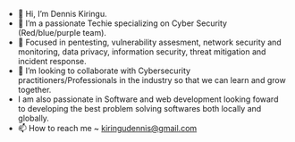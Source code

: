 - 👋 Hi, I’m Dennis Kiringu.
- 👀 I’m a passionate Techie specializing on Cyber Security (Red/blue/purple team).
- 🌱 Focused in pentesting, vulnerability assesment, network security and monitoring, data privacy, information security, threat mitigation and incident response.
- 💞️ I’m looking to collaborate with Cybersecurity practitioners/Professionals in the industry so that we can learn and grow together.
- I am also passionate in Software and web development looking foward to developing the best problem solving softwares both locally and globally.
- 📫 How to reach me ~ kiringudennis@gmail.com

<!---
denniskiringu254/denniskiringu254 is a ✨ special ✨ repository because its `README.md` (this file) appears on your GitHub profile.
You can click the Preview link to take a look at your changes.
--->
